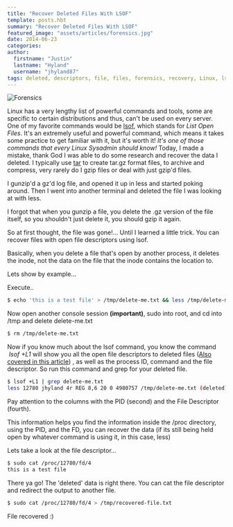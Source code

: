 ```yaml
---
title: "Recover Deleted Files With LSOF"
template: posts.hbt
summary: "Recover Deleted Files With LSOF"
featured_image: "assets/articles/forensics.jpg"
date: 2014-06-23
categories:
author:
  firstname: "Justin"
  lastname: "Hyland"
  username: "jhyland87"
tags: deleted, descriptors, file, files, forensics, recovery, Linux, lsof
---
```

![Forensics](/assets/articles/foren.jpg)

Linux has a very lengthy list of powerful commands and tools, some are specific to certain distributions and thus, can't be used on every server. One of my favorite commands would be [lsof](http://linux.die.net/man/8/lsof "Man Page - lsof (List Open Files)"), which stands for _List Open Files_. It's an extremely useful and powerful command, which means it takes some practice to get familiar with it, but it's worth it! _It's one of those commands that every Linux Sysadmin should know!_ Today, I made a mistake, thank God I was able to do some research and recover the data I deleted. I typically use [tar](http://linuxcommand.org/man_pages/tar1.html) to create tar.gz format files, to archive and compress, very rarely do I gzip files or deal with just gzip'd files.

I gunzip'd a gz'd log file, and opened it up in less and started poking around. Then I went into another terminal and deleted the file I was looking at with less.

I forgot that when you gunzip a file, you delete the .gz version of the file itself, so you shouldn't just delete it, you should gzip it again.

So at first thought, the file was gone!... Until I learned a little trick. You can recover files with open file descriptors using lsof.

Basically, when you delete a file that's open by another process, it deletes the inode, not the data on the file that the inode contains the location to.

Lets show by example...

Execute..

```bash
$ echo 'this is a test file' > /tmp/delete-me.txt && less /tmp/delete-me.txt
```

Now open another console session **(important)**, sudo into root, and cd into /tmp and delete delete-me.txt

```bash
$ rm /tmp/delete-me.txt
```

Now if you know much about the lsof command, you know the command  _lsof +L1_ will show you all the open file descriptors to deleted files ([Also covered in this article](http://www.linuxdigest.org/2014/02/commands-du-df-whats-difference/)) , as well as the process ID, command and the file descriptor. So run this command and grep for your deleted file.

```bash
$ lsof +L1 | grep delete-me.txt
less 12780 jhyland 4r REG 8,6 20 0 4980757 /tmp/delete-me.txt (deleted)
```

Pay attention to the columns with the PID (second) and the File Descriptor (fourth).

This information helps you find the information inside the /proc directory, using the PID, and the FD, you can recover the data (if its still being held open by whatever command is using it, in this case, less)

Lets take a look at the file descriptor...

```bash
$ sudo cat /proc/12780/fd/4
this is a test file
```

There ya go! The 'deleted' data is right there. You can cat the file descriptor and redirect the output to another file.

```bash
$ sudo cat /proc/12780/fd/4 > /tmp/recovered-file.txt
```

File recovered :)
